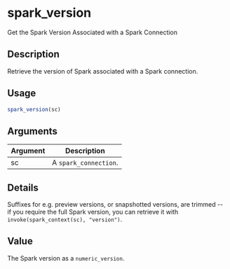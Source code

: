 # spark_version


Get the Spark Version Associated with a Spark Connection




## Description

Retrieve the version of Spark associated with a Spark connection.





## Usage
```r
spark_version(sc)
```




## Arguments


Argument      |Description
------------- |----------------
sc | A ``spark_connection``.




## Details

Suffixes for e.g. preview versions, or snapshotted versions,
are trimmed -- if you require the full Spark version, you can
retrieve it with ``invoke(spark_context(sc), "version")``.





## Value

The Spark version as a `numeric_version`.





